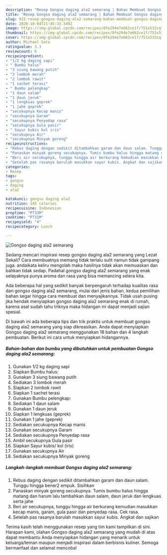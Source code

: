 ```yaml
---
description: "Resep Gongso daging ala2 semarang | Bahan Membuat Gongso daging ala2 semarang Yang Lezat Sekali"
title: "Resep Gongso daging ala2 semarang | Bahan Membuat Gongso daging ala2 semarang Yang Lezat Sekali"
slug: 915-resep-gongso-daging-ala2-semarang-bahan-membuat-gongso-daging-ala2-semarang-yang-lezat-sekali
date: 2020-10-04T21:45:33.549Z
image: https://img-global.cpcdn.com/recipes/0fe294e7e662ce1f/751x532cq70/gongso-daging-ala2-semarang-foto-resep-utama.jpg
thumbnail: https://img-global.cpcdn.com/recipes/0fe294e7e662ce1f/751x532cq70/gongso-daging-ala2-semarang-foto-resep-utama.jpg
cover: https://img-global.cpcdn.com/recipes/0fe294e7e662ce1f/751x532cq70/gongso-daging-ala2-semarang-foto-resep-utama.jpg
author: Michael Soto
ratingvalue: 3.3
reviewcount: 6
recipeingredient:
- "1/2 kg daging sapi"
- " Bumbu halus"
- "3 siung bawang putih"
- "3 lombok merah"
- "2 lombok rawit"
- "1 sachet terasi"
- " Bumbu pelengkap"
- "1 daun salam"
- "1 daun jeruk"
- "1 lengkuas geprek"
- "1 jahe geprek"
- "secukupnya Kecap manis"
- "secukupnya Garam"
- "secukupnya Penyedap rasa"
- "secukupnya Gula pasir"
- " Sayur kubis kol iris"
- "secukupnya Air"
- "secukupnya Minyak goreng"
recipeinstructions:
- "Rebus daging dengan sedikit ditambahkan garam dan daun salam. Tunggu hingga bener2 empuk. Sisihkan"
- "Panaskan minyak goreng secukupnya. Tumis bumbu halus hingga matang dan harum lalu tambahkan daun salam, daun jeruk dan lengkuas serta jahe"
- "Beri air secukupnya, tunggu hingga air berkurang kemudian masukkan kecap manis, garam, gula pasir dan penyedap rasa. Cek rasa."
- "Setelah pas rasanya barulah masukkan sayur kubis. Angkat dan sajikan"
categories:
- Resep
tags:
- gongso
- daging
- ala2

katakunci: gongso daging ala2 
nutrition: 245 calories
recipecuisine: Indonesian
preptime: "PT33M"
cooktime: "PT31M"
recipeyield: "4"
recipecategory: Lunch

---
```



![Gongso daging ala2 semarang](https://img-global.cpcdn.com/recipes/0fe294e7e662ce1f/751x532cq70/gongso-daging-ala2-semarang-foto-resep-utama.jpg)

Sedang mencari inspirasi resep gongso daging ala2 semarang yang Lezat Sekali? Cara membuatnya memang tidak terlalu sulit namun tidak gampang juga. andaikata keliru mengolah maka hasilnya tidak akan memuaskan dan bahkan tidak sedap. Padahal gongso daging ala2 semarang yang enak selayaknya punya aroma dan rasa yang bisa memancing selera kita.



Ada beberapa hal yang sedikit banyak berpengaruh terhadap kualitas rasa dari gongso daging ala2 semarang, mulai dari jenis bahan, kedua pemilihan bahan segar hingga cara membuat dan menyajikannya. Tidak usah pusing jika hendak menyiapkan gongso daging ala2 semarang enak di rumah, karena asal sudah tahu triknya maka hidangan ini dapat menjadi sajian spesial.


Di bawah ini ada beberapa tips dan trik praktis untuk membuat gongso daging ala2 semarang yang siap dikreasikan. Anda dapat menyiapkan Gongso daging ala2 semarang menggunakan 18 bahan dan 4 langkah pembuatan. Berikut ini cara untuk menyiapkan hidangannya.

<!--inarticleads1-->

##### Bahan-bahan dan bumbu yang dibutuhkan untuk pembuatan Gongso daging ala2 semarang:

1. Gunakan 1/2 kg daging sapi
1. Siapkan  Bumbu halus:
1. Gunakan 3 siung bawang putih
1. Sediakan 3 lombok merah
1. Siapkan 2 lombok rawit
1. Siapkan 1 sachet terasi
1. Gunakan  Bumbu pelengkap:
1. Sediakan 1 daun salam
1. Gunakan 1 daun jeruk
1. Siapkan 1 lengkuas (geprek)
1. Gunakan 1 jahe (geprek)
1. Sediakan secukupnya Kecap manis
1. Gunakan secukupnya Garam
1. Sediakan secukupnya Penyedap rasa
1. Ambil secukupnya Gula pasir
1. Siapkan  Sayur kubis/ kol (iris)
1. Gunakan secukupnya Air
1. Sediakan secukupnya Minyak goreng




<!--inarticleads2-->

##### Langkah-langkah membuat Gongso daging ala2 semarang:

1. Rebus daging dengan sedikit ditambahkan garam dan daun salam. Tunggu hingga bener2 empuk. Sisihkan
1. Panaskan minyak goreng secukupnya. Tumis bumbu halus hingga matang dan harum lalu tambahkan daun salam, daun jeruk dan lengkuas serta jahe
1. Beri air secukupnya, tunggu hingga air berkurang kemudian masukkan kecap manis, garam, gula pasir dan penyedap rasa. Cek rasa.
1. Setelah pas rasanya barulah masukkan sayur kubis. Angkat dan sajikan




Terima kasih telah menggunakan resep yang tim kami tampilkan di sini. Harapan kami, olahan Gongso daging ala2 semarang yang mudah di atas dapat membantu Anda menyiapkan hidangan yang menarik untuk keluarga/teman maupun menjadi inspirasi dalam berbisnis kuliner. Semoga bermanfaat dan selamat mencoba!
